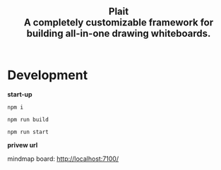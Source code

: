 <div align="center">
  <h2>
    Plait </br>
    A completely customizable framework for building all-in-one drawing whiteboards. </br>
  <br />
  </h3>
</div>

# Development
**start-up**

```
npm i

npm run build

npm run start

```

**privew url**

mindmap board: [http://localhost:7100/](http://localhost:7100)